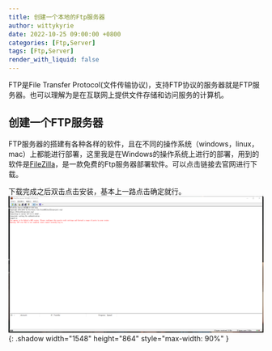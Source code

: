 ```yaml
---
title: 创建一个本地的Ftp服务器
author: wittykyrie
date: 2022-10-25 09:00:00 +0800
categories: [Ftp,Server]
tags: [Ftp,Server]
render_with_liquid: false
---
```


FTP是File Transfer Protocol(文件传输协议)，支持FTP协议的服务器就是FTP服务器。也可以理解为是在互联网上提供文件存储和访问服务的计算机。

## 创建一个FTP服务器

FTP服务器的搭建有各种各样的软件，且在不同的操作系统（windows，linux，mac）上都能进行部署，这里我是在Windows的操作系统上进行的部署，用到的软件是[FileZilla](https://www.filezilla.cn/)，是一款免费的Ftp服务器部署软件。可以点击链接去官网进行下载。

下载完成之后双击点击安装，基本上一路点击确定就行。
![FilleZilla服务器界面](../assets/2022-10-25-Assets/ftpServer.png){: .shadow width="1548" height="864" style="max-width: 90%" }

